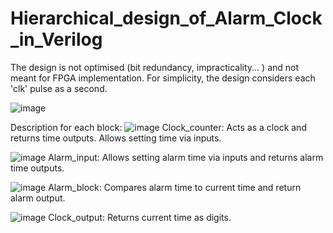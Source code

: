 # Hierarchical_design_of_Alarm_Clock_in_Verilog

The design is not optimised (bit redundancy, impracticality... ) and not meant for FPGA implementation.
For simplicity, the design considers each 'clk' pulse as a second.

![image](https://github.com/user-attachments/assets/b1ffbd4a-e055-4108-a072-1aa64f52d0c1)

Description for each block:
![image](https://github.com/user-attachments/assets/2f119ced-00b3-428e-a907-252a3d544c72)
Clock_counter: Acts as a clock and returns time outputs. Allows setting time via inputs.

![image](https://github.com/user-attachments/assets/61783db6-8483-4c6d-ab33-cce07026f038)
Alarm_input: Allows setting alarm time via inputs and returns alarm time outputs.

![image](https://github.com/user-attachments/assets/d07fb773-a73c-4326-8ae3-c28529d7b9a2)
Alarm_block: Compares alarm time to current time and return alarm output.

![image](https://github.com/user-attachments/assets/450747c8-7d12-40c8-acf8-e8d80221ad67)
Clock_output: Returns current time as digits.
